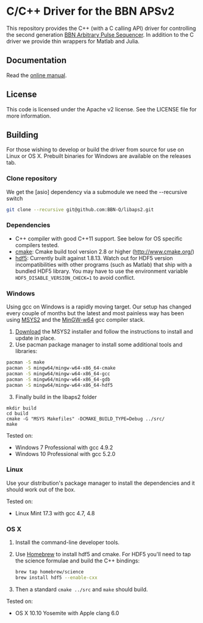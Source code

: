 C/C++ Driver for the BBN APSv2
===============================

This repository provides the C++ (with a C calling API) driver for controlling the second generation [BBN Arbitrary Pulse Sequencer](http://quantum.bbn.com/tools/aps).  In addition to the C driver we provide thin wrappers for Matlab and Julia.  

Documentation
-------------
Read the [online manual](http://libaps2.readthedocs.org/).

License
-------------
This code is licensed under the Apache v2 license.  See the LICENSE file for more information.

Building
------------
For those wishing to develop or build the driver from source for use on Linux or OS X. Prebuilt binaries for Windows are available on the releases tab.

### Clone repository
We get the [asio] dependency via a submodule we need the --recursive switch

  ```bash
  git clone --recursive git@github.com:BBN-Q/libaps2.git
  ```

### Dependencies

* C++ compiler with good C++11 support. See below for OS specific compilers tested.
* [cmake](http://www.cmake.org/): Cmake build tool version 2.8 or higher (http://www.cmake.org/)
* [hdf5](http://www.hdfgroup.org/HDF5/): Currently built against 1.8.13.  Watch out for HDF5 version incompatibilities with other programs (such as Matlab) that ship with a bundled HDF5 library.  You may have to use the environment variable ``HDF5_DISABLE_VERSION_CHECK=1`` to avoid conflict.

### Windows
Using gcc on Windows is a rapidly moving target.  Our setup has changed every couple of months but the latest and most painless way has been using [MSYS2](http://sourceforge.net/projects/msys2/) and the [MinGW-w64](http://mingw-w64.sourceforge.net/) gcc compiler stack.

1. [Download](http://msys2.github.io/) the MSYS2 installer and follow the instructions to install and update in place.
2. Use pacman package manager to install some additional tools and libraries:

  ```bash
  pacman -S make
  pacman -S mingw64/mingw-w64-x86_64-cmake
  pacman -S mingw64/mingw-w64-x86_64-gcc
  pacman -S mingw64/mingw-w64-x86_64-gdb
  pacman -S mingw64/mingw-w64-x86_64-hdf5
  ```
3. Finally build in the libaps2 folder

  ```
  mkdir build
  cd build
  cmake -G "MSYS Makefiles" -DCMAKE_BUILD_TYPE=Debug ../src/
  make
  ```

Tested on:
* Windows 7 Professional with gcc 4.9.2
* Windows 10 Professional with gcc 5.2.0

### Linux
Use your distribution's package manager to install the dependencies and it should work out of the box.

Tested on:
* Linux Mint 17.3 with gcc 4.7, 4.8

### OS X
1. Install the command-line developer tools.
2. Use [Homebrew](http://brew.sh/) to install hdf5 and cmake. For HDF5 you'll need to tap the science formulae and build the C++ bindings:

    ```bash
    brew tap homebrew/science
    brew install hdf5 --enable-cxx
    ```
3. Then a standard ``cmake ../src`` and ``make`` should build.

Tested on:
* OS X 10.10 Yosemite with Apple clang 6.0
